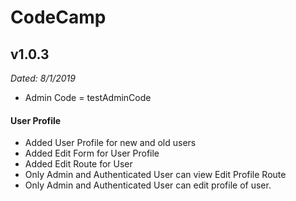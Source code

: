 # CodeCamp

## v1.0.3
*Dated: 8/1/2019*

* Admin Code = testAdminCode

#### User Profile
- Added User Profile for new and old users
- Added Edit Form for User Profile
- Added Edit Route for User
- Only Admin and Authenticated User can view Edit Profile Route
- Only Admin and Authenticated User can edit profile of user.